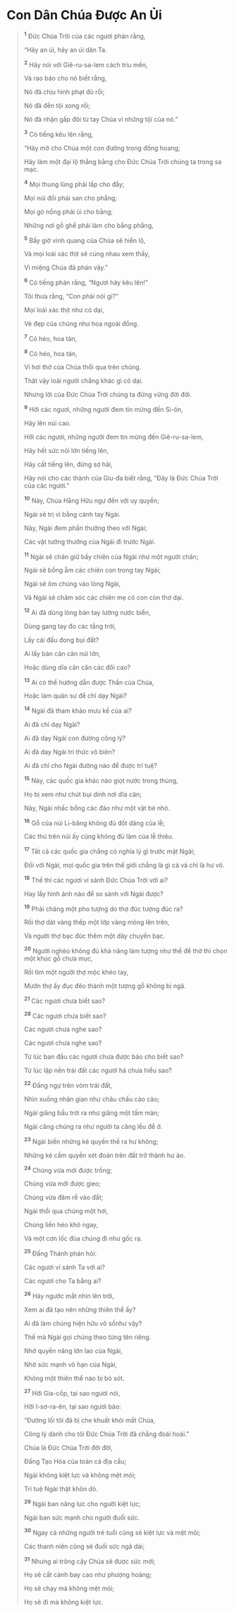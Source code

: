 # Con Dân Chúa Ðược An Ủi

> <sup><b>1</b></sup> Ðức Chúa Trời của các ngươi phán rằng,
>
> “Hãy an ủi, hãy an ủi dân Ta.
>
> <sup><b>2</b></sup> Hãy nói với Giê-ru-sa-lem cách trìu mến,
>
> Và rao báo cho nó biết rằng,
>
> Nó đã chịu hình phạt đủ rồi;
>
> Nó đã đền tội xong rồi;
>
> Nó đã nhận gấp đôi từ tay Chúa vì những tội của nó.”
>
> <sup><b>3</b></sup> Có tiếng kêu lên rằng,
>
> “Hãy mở cho Chúa một con đường trong đồng hoang;
>
> Hãy làm một đại lộ thẳng bằng cho Ðức Chúa Trời chúng ta trong sa mạc.
>
> <sup><b>4</b></sup> Mọi thung lũng phải lấp cho đầy;
>
> Mọi núi đồi phải san cho phẳng;
>
> Mọi gò nổng phải ủi cho bằng;
>
> Những nơi gồ ghề phải làm cho bằng phẳng,
>
> <sup><b>5</b></sup> Bấy giờ vinh quang của Chúa sẽ hiển lộ,
>
> Và mọi loài xác thịt sẽ cùng nhau xem thấy,
>
> Vì miệng Chúa đã phán vậy.”
>
> <sup><b>6</b></sup> Có tiếng phán rằng, “Ngươi hãy kêu lên!”
>
> Tôi thưa rằng, “Con phải nói gì?”
>
> Mọi loài xác thịt như cỏ dại,
>
> Vẻ đẹp của chúng như hoa ngoài đồng.
>
> <sup><b>7</b></sup> Cỏ héo, hoa tàn,
>
> <sup><b>8</b></sup> Cỏ héo, hoa tàn,
>
> Vì hơi thở của Chúa thổi qua trên chúng.
>
> Thật vậy loài người chẳng khác gì cỏ dại.
>
> Nhưng lời của Ðức Chúa Trời chúng ta đứng vững đời đời.
>
> <sup><b>9</b></sup> Hỡi các ngươi, những người đem tin mừng đến Si-ôn,
>
> Hãy lên núi cao.
>
> Hỡi các ngươi, những người đem tin mừng đến Giê-ru-sa-lem,
>
> Hãy hết sức nói lớn tiếng lên,
>
> Hãy cất tiếng lên, đừng sợ hãi,
>
> Hãy nói cho các thành của Giu-đa biết rằng, “Ðây là Ðức Chúa Trời của các ngươi.”
>
> <sup><b>10</b></sup> Này, Chúa Hằng Hữu ngự đến với uy quyền;
>
> Ngài sẽ trị vì bằng cánh tay Ngài.
>
> Này, Ngài đem phần thưởng theo với Ngài;
>
> Các vật tưởng thưởng của Ngài đi trước Ngài.
>
> <sup><b>11</b></sup> Ngài sẽ chăn giữ bầy chiên của Ngài như một người chăn;
>
> Ngài sẽ bồng ẵm các chiên con trong tay Ngài;
>
> Ngài sẽ ôm chúng vào lòng Ngài,
>
> Và Ngài sẽ chăm sóc các chiên mẹ có con còn thơ dại.
>
> <sup><b>12</b></sup> Ai đã dùng lòng bàn tay lường nước biển,
>
> Dùng gang tay đo các tầng trời,
>
> Lấy cái đấu đong bụi đất?
>
> Ai lấy bàn cân cân núi lớn,
>
> Hoặc dùng dĩa cân cân các đồi cao?
>
> <sup><b>13</b></sup> Ai có thể hướng dẫn được Thần của Chúa,
>
> Hoặc làm quân sư để chỉ dạy Ngài?
>
> <sup><b>14</b></sup> Ngài đã tham khảo mưu kế của ai?
>
> Ai đã chỉ dạy Ngài?
>
> Ai đã dạy Ngài con đường công lý?
>
> Ai đã dạy Ngài tri thức vô biên?
>
> Ai đã chỉ cho Ngài đường nào để được trí tuệ?
>
> <sup><b>15</b></sup> Này, các quốc gia khác nào giọt nước trong thùng,
>
> Họ bị xem như chút bụi dính nơi dĩa cân;
>
> Này, Ngài nhấc bổng các đảo như một vật bé nhỏ.
>
> <sup><b>16</b></sup> Gỗ của núi Li-băng không đủ đốt dâng của lễ;
>
> Các thú trên núi ấy cũng không đủ làm của lễ thiêu.
>
> <sup><b>17</b></sup> Tất cả các quốc gia chẳng có nghĩa lý gì trước mặt Ngài;
>
> Ðối với Ngài, mọi quốc gia trên thế giới chẳng là gì cả và chỉ là hư vô.
>
> <sup><b>18</b></sup> Thế thì các ngươi ví sánh Ðức Chúa Trời với ai?
>
> Hay lấy hình ảnh nào để so sánh với Ngài được?
>
> <sup><b>19</b></sup> Phải chăng một pho tượng do thợ đúc tượng đúc ra?
>
> Rồi thợ dát vàng thếp một lớp vàng mỏng lên trên,
>
> Và người thợ bạc đúc thêm một dây chuyền bạc.
>
> <sup><b>20</b></sup> Người nghèo không đủ khả năng làm tượng như thế để thờ thì chọn một khúc gỗ chưa mục,
>
> Rồi tìm một người thợ mộc khéo tay,
>
> Mướn thợ ấy đục đẽo thành một tượng gỗ không bị ngã.
>
> <sup><b>21</b></sup> Các ngươi chưa biết sao?
>
> <sup><b>28</b></sup> Các ngươi chưa biết sao?
>
> Các ngươi chưa nghe sao?
>
> Các ngươi chưa nghe sao?
>
> Từ lúc ban đầu các ngươi chưa được bảo cho biết sao?
>
> Từ lúc lập nền trái đất các ngươi há chưa hiểu sao?
>
> <sup><b>22</b></sup> Ðấng ngự trên vòm trái đất,
>
> Nhìn xuống nhân gian như châu chấu cào cào;
>
> Ngài giăng bầu trời ra như giăng một tấm màn;
>
> Ngài căng chúng ra như người ta căng lều để ở.
>
> <sup><b>23</b></sup> Ngài biến những kẻ quyền thế ra hư không;
>
> Những kẻ cầm quyền xét đoán trên đất trở thành hư ảo.
>
> <sup><b>24</b></sup> Chúng vừa mới được trồng;
>
> Chúng vừa mới được gieo;
>
> Chúng vừa đâm rễ vào đất;
>
> Ngài thổi qua chúng một hơi,
>
> Chúng liền héo khô ngay,
>
> Và một cơn lốc đùa chúng đi như gốc rạ.
>
> <sup><b>25</b></sup> Ðấng Thánh phán hỏi:
>
> Các ngươi ví sánh Ta với ai?
>
> Các ngươi cho Ta bằng ai?
>
> <sup><b>26</b></sup> Hãy ngước mắt nhìn lên trời,
>
> Xem ai đã tạo nên những thiên thể ấy?
>
> Ai đã làm chúng hiện hữu vô sốnhư vậy?
>
> Thế mà Ngài gọi chúng theo từng tên riêng.
>
> Nhờ quyền năng lớn lao của Ngài,
>
> Nhờ sức mạnh vô hạn của Ngài,
>
> Không một thiên thể nào bị bỏ sót.
>
> <sup><b>27</b></sup> Hỡi Gia-cốp, tại sao ngươi nói,
>
> Hỡi I-sơ-ra-ên, tại sao ngươi bảo:
>
> “Ðường lối tôi đã bị che khuất khỏi mắt Chúa,
>
> Công lý dành cho tôi Ðức Chúa Trời đã chẳng đoái hoài.”
>
> Chúa là Ðức Chúa Trời đời đời,
>
> Ðấng Tạo Hóa của toàn cả địa cầu;
>
> Ngài không kiệt lực và không mệt mỏi;
>
> Trí tuệ Ngài thật khôn dò.
>
> <sup><b>29</b></sup> Ngài ban năng lực cho người kiệt lực;
>
> Ngài ban sức mạnh cho người đuối sức.
>
> <sup><b>30</b></sup> Ngay cả những người trẻ tuổi cũng sẽ kiệt lực và mệt mỏi;
>
> Các thanh niên cũng sẽ đuối sức ngã dài;
>
> <sup><b>31</b></sup> Nhưng ai trông cậy Chúa sẽ được sức mới;
>
> Họ sẽ cất cánh bay cao như phượng hoàng;
>
> Họ sẽ chạy mà không mệt mỏi;
>
> Họ sẽ đi mà không kiệt lực.
